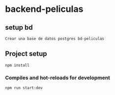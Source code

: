 # backend-peliculas

## setup bd
```
Crear una base de datos postgres bd-peliculas
```

## Project setup
```
npm install
```

### Compiles and hot-reloads for development
```
npm run start:dev
```

